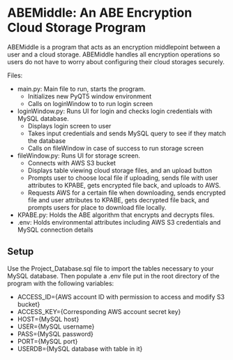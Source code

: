 # ABEMiddle: An ABE Encryption Cloud Storage Program

ABEMiddle is a program that acts as an encryption middlepoint between a user and a cloud storage. ABEMiddle handles all encryption operations so users do not have to worry about configuring their cloud storages securely. 

Files:
- main.py: Main file to run, starts the program.
  - Initializes new PyQT5 window environment
  - Calls on loginWindow to to run login screen
- loginWindow.py: Runs UI for login and checks login credentials with MySQL database.
  - Displays login screen to user
  - Takes input credentials and sends MySQL query to see if they match the database
  - Calls on fileWindow in case of success to run storage screen
- fileWindow.py: Runs UI for storage screen.
  - Connects with AWS S3 bucket
  - Displays table viewing cloud storage files, and an upload button
  - Prompts user to choose local file if uploading, sends file with user attributes to KPABE, gets encrypted file back, and uploads to AWS.
  - Requests AWS for a certain file when downloading, sends encrypted file and user attributes to KPABE, gets decrypted file back, and prompts users for place to download file locally.
- KPABE.py: Holds the ABE algorithm that encrypts and decrypts files.
- .env: Holds environmental attributes including AWS S3 credentials and MySQL connection details

## Setup
Use the Project_Database.sql file to import the tables necessary to your MySQL database. Then populate a .env file put in the root directory of the program with the following variables:
- ACCESS_ID={AWS account ID with permission to access and modify S3 bucket}
- ACCESS_KEY={Corresponding AWS account secret key}
- HOST={MySQL host}
- USER={MySQL username}
- PASS={MySQL password}
- PORT={MySQL port}
- USERDB={MySQL database with table in it}
